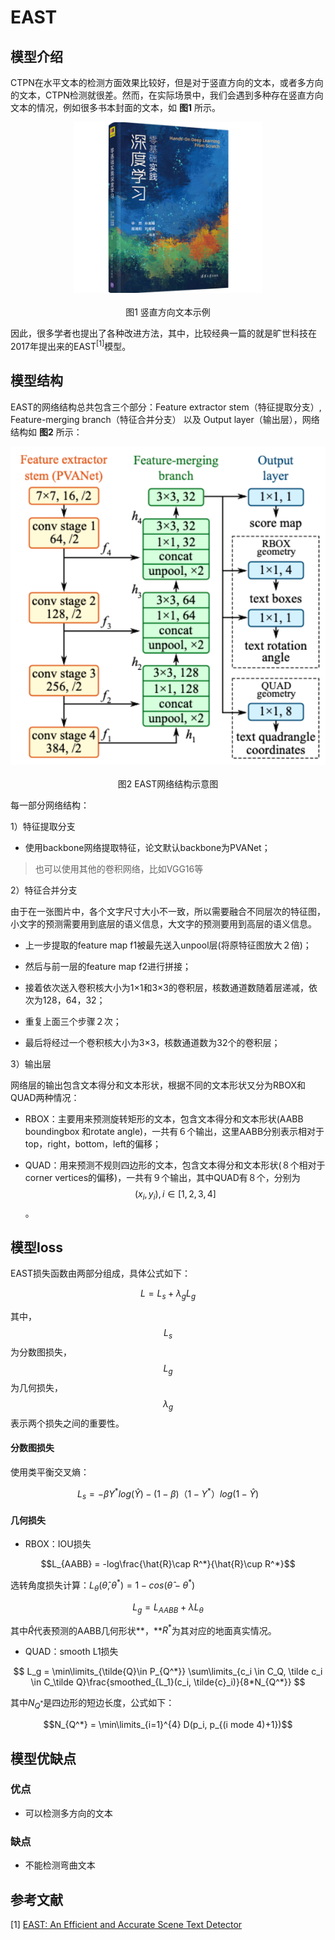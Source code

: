 # EAST

## 模型介绍

CTPN在水平文本的检测方面效果比较好，但是对于竖直方向的文本，或者多方向的文本，CTPN检测就很差。然而，在实际场景中，我们会遇到多种存在竖直方向文本的情况，例如很多书本封面的文本，如 **图1** 所示。

<center><img src="https://github.com/tngt/img/blob/master/EASTfic1.png" width = "300"></center>
<center><br>图1 竖直方向文本示例</br></center>

因此，很多学者也提出了各种改进方法，其中，比较经典一篇的就是旷世科技在2017年提出来的EAST<sup>[1]</sup>模型。

## 模型结构

  EAST的网络结构总共包含三个部分：Feature extractor stem（特征提取分支）, Feature-merging branch（特征合并分支） 以及 Output layer（输出层），网络结构如 **图2** 所示：

<center><img src="https://github.com/an1018/pics/raw/main/EAST_1.png" width = "600"></center>
<center><br>图2 EAST网络结构示意图</br></center>

每一部分网络结构：

1）特征提取分支

* 使用backbone网络提取特征，论文默认backbone为PVANet；

> 也可以使用其他的卷积网络，比如VGG16等

2）特征合并分支

由于在一张图片中，各个文字尺寸大小不一致，所以需要融合不同层次的特征图，小文字的预测需要用到底层的语义信息，大文字的预测要用到高层的语义信息。

* 上一步提取的feature map f1被最先送入unpool层(将原特征图放大２倍)；

* 然后与前一层的feature map f2进行拼接；
* 接着依次送入卷积核大小为1×1和3×3的卷积层，核数通道数随着层递减，依次为128，64，32；
* 重复上面三个步骤２次；
* 最后将经过一个卷积核大小为3×3，核数通道数为32个的卷积层；

3）输出层

网络层的输出包含文本得分和文本形状，根据不同的文本形状又分为RBOX和QUAD两种情况：

* RBOX：主要用来预测旋转矩形的文本，包含文本得分和文本形状(AABB boundingbox 和rotate angle)，一共有６个输出，这里AABB分别表示相对于top，right，bottom，left的偏移；

* QUAD：用来预测不规则四边形的文本，包含文本得分和文本形状(８个相对于corner vertices的偏移)，一共有９个输出，其中QUAD有８个，分别为 $$(x_{i},y_{i}),i\in[1,2,3,4]$$。

## 模型loss

EAST损失函数由两部分组成，具体公式如下：

$$L=L_{s}+λ_{g}L_{g}$$

其中，$$L_{s}$$为分数图损失，$$L_{g}$$为几何损失，$$λ_{g}$$表示两个损失之间的重要性。

#### 分数图损失

使用类平衡交叉熵：

$$L_{s} = -\beta Y^{*}log(\hat{Y})-(1-\beta)（1-Y^*）log(1-\hat{Y})$$

####  几何损失

* RBOX：IOU损失

$$L_{AABB} = -log\frac{\hat{R}\cap R^*}{\hat{R}\cup R^*}$$

选转角度损失计算：$L_{\theta}(\hat{\theta},\theta^*) = 1-cos(\hat{\theta}-\theta^*)$

$$L_g=L_{AABB} + \lambda L_\theta$$

其中$\hat{R}$代表预测的AABB几何形状**，**$R^*$为其对应的地面真实情况。

* QUAD：smooth L1损失

$$ L_g = \min\limits_{\tilde{Q}\in P_{Q^*}} \sum\limits_{c_i \in C_Q, \tilde c_i \in C_\tilde Q}\frac{smoothed_{L_1}(c_i, \tilde{c}_i)}{8*N_{Q^*}} $$

其中$N_{Q^*}$是四边形的短边长度，公式如下：

$$N_{Q^*} = \min\limits_{i=1}^{4} D(p_i, p_{(i mode 4)+1})$$

## 模型优缺点

### 优点

* 可以检测多方向的文本

### 缺点

* 不能检测弯曲文本

## 参考文献

[1] [EAST: An Efficient and Accurate Scene Text Detector](https://arxiv.org/pdf/1704.03155.pdf)

